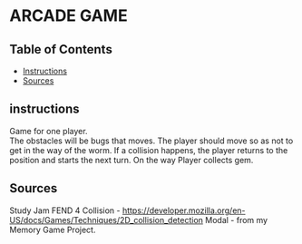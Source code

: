 # ARCADE GAME

## Table of Contents

* [Instructions](#instructions)
* [Sources](#Sources)

## instructions

Game for one player.   
The obstacles will be bugs that moves. The player should move so as not to get in the way of the worm. If a collision happens, the player returns to the position and starts the next turn.
On the way Player collects gem.

## Sources

Study Jam FEND 4
Collision - https://developer.mozilla.org/en-US/docs/Games/Techniques/2D_collision_detection
Modal - from my Memory Game Project.
